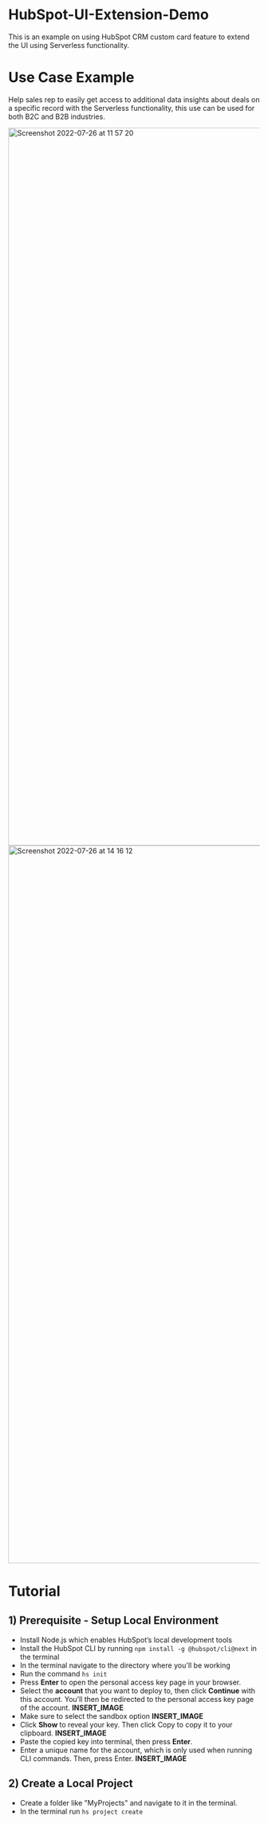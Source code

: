 # HubSpot-UI-Extension-Demo
 This is an example on using HubSpot CRM custom card feature to extend the UI using Serverless functionality.
 
# Use Case Example
Help sales rep to easily get access to additional data insights about deals on a specific record with the Serverless functionality, this use can be used for both B2C and B2B industries.

<img width="1440" alt="Screenshot 2022-07-26 at 11 57 20" src="https://user-images.githubusercontent.com/15332386/181013096-25cfb084-861b-4eb9-a810-550c39bcbda5.png">

<img width="1440" alt="Screenshot 2022-07-26 at 14 16 12" src="https://user-images.githubusercontent.com/15332386/181015056-919b260b-ec0c-47b0-b70b-2367b6f101b3.png">

# Tutorial

## 1) Prerequisite - Setup Local Environment

- Install Node.js which enables HubSpot’s local development tools
- Install the HubSpot CLI by running `npm install -g @hubspot/cli@next` in the terminal
- In the terminal navigate to the directory where you'll be working
- Run the command `hs init`
- Press **Enter** to open the personal access key page in your browser.
- Select the **account** that you want to deploy to, then click **Continue** with this account. You’ll then be redirected to the personal access key page of the account. **INSERT_IMAGE**
- Make sure to select the sandbox option **INSERT_IMAGE**
- Click **Show** to reveal your key. Then click Copy to copy it to your clipboard. **INSERT_IMAGE**
- Paste the copied key into terminal, then press **Enter**.
- Enter a unique name for the account, which is only used when running CLI commands. Then, press Enter. **INSERT_IMAGE**
  
## 2) Create a Local Project

- Create a folder like "MyProjects" and navigate to it in the terminal.
- In the terminal run `hs project create`

